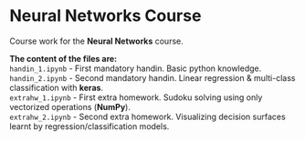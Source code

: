 # Neural Networks Course

Course work for the **Neural Networks** course.

**The content of the files are:**<br>
```handin_1.ipynb``` - First mandatory handin. Basic python knowledge.<br>
```handin_2.ipynb``` - Second mandatory handin. Linear regression & multi-class classification with **keras**.<br>
```extrahw_1.ipynb``` - First extra homework. Sudoku solving using only vectorized operations (**NumPy**).<br>
```extrahw_2.ipynb``` - Second extra homework. Visualizing decision surfaces learnt by regression/classification models.

